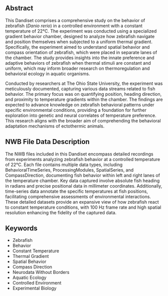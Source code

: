 ## Abstract

This Dandiset comprises a comprehensive study on the behavior of zebrafish (_Danio rerio_) in a controlled environment with a constant temperature of 22°C. The experiment was conducted using a specialized gradient behavior chamber, designed to analyze how zebrafish navigate and position themselves when subjected to a uniform thermal gradient. Specifically, the experiment aimed to understand spatial behavior and compass orientation of zebrafish, which were placed in separate lanes of the chamber. The study provides insights into the innate preference and adaptive behaviors of zebrafish when thermal stimuli are constant and uniform, which may inform broader research on thermoregulation and behavioral ecology in aquatic organisms.

Conducted by researchers at The Ohio State University, the experiment was meticulously documented, capturing various data streams related to fish behavior. The primary focus was on quantifying position, heading direction, and proximity to temperature gradients within the chamber. The findings are expected to advance knowledge on zebrafish behavioral patterns under specific environmental conditions, providing a foundation for further exploration into genetic and neural correlates of temperature preference. This research aligns with the broader aim of comprehending the behavioral adaptation mechanisms of ectothermic animals.

## NWB File Data Description

The NWB files included in this Dandiset encompass detailed recordings from experiments analyzing zebrafish behavior at a controlled temperature of 22°C. Each file contains multiple data types, including BehavioralTimeSeries, ProcessingModules, SpatialSeries, and CompassDirection, documenting fish behavior within left and right lanes of the temperature chamber. Key data captured involve absolute fish heading in radians and precise positional data in millimeter coordinates. Additionally, time-series data annotate the specific temperatures at fish positions, facilitating comprehensive assessments of environmental interactions. These detailed datasets provide an expansive view of how zebrafish react to constant temperature conditions, with 100 Hz frame rate and high spatial resolution enhancing the fidelity of the captured data.

## Keywords

- Zebrafish
- Behavior
- Constant Temperature
- Thermal Gradient
- Spatial Behavior
- Compass Direction
- Neurodata Without Borders
- Aquatic Ecology
- Controlled Environment
- Experimental Biology